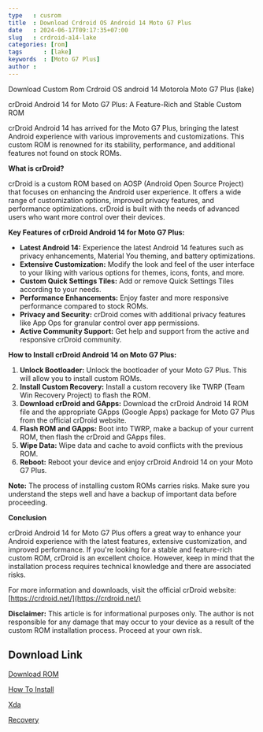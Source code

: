 ```yaml
---
type   : cusrom
title  : Download Crdroid OS Android 14 Moto G7 Plus
date   : 2024-06-17T09:17:35+07:00
slug   : crdroid-a14-lake
categories: [rom]
tags      : [lake]
keywords  : [Moto G7 Plus]
author : 
---
```


Download Custom Rom Crdroid OS android 14 Motorola Moto G7 Plus (lake)

crDroid Android 14 for Moto G7 Plus: A Feature-Rich and Stable Custom ROM

crDroid Android 14 has arrived for the Moto G7 Plus, bringing the latest Android experience with various improvements and customizations. This custom ROM is renowned for its stability, performance, and additional features not found on stock ROMs.

**What is crDroid?**

crDroid is a custom ROM based on AOSP (Android Open Source Project) that focuses on enhancing the Android user experience. It offers a wide range of customization options, improved privacy features, and performance optimizations. crDroid is built with the needs of advanced users who want more control over their devices.

**Key Features of crDroid Android 14 for Moto G7 Plus:**

* **Latest Android 14:** Experience the latest Android 14 features such as privacy enhancements, Material You theming, and battery optimizations.
* **Extensive Customization:** Modify the look and feel of the user interface to your liking with various options for themes, icons, fonts, and more.
* **Custom Quick Settings Tiles:** Add or remove Quick Settings Tiles according to your needs.
* **Performance Enhancements:** Enjoy faster and more responsive performance compared to stock ROMs.
* **Privacy and Security:** crDroid comes with additional privacy features like App Ops for granular control over app permissions.
* **Active Community Support:** Get help and support from the active and responsive crDroid community.

**How to Install crDroid Android 14 on Moto G7 Plus:**

1. **Unlock Bootloader:** Unlock the bootloader of your Moto G7 Plus. This will allow you to install custom ROMs.
2. **Install Custom Recovery:** Install a custom recovery like TWRP (Team Win Recovery Project) to flash the ROM.
3. **Download crDroid and GApps:** Download the crDroid Android 14 ROM file and the appropriate GApps (Google Apps) package for Moto G7 Plus from the official crDroid website.
4. **Flash ROM and GApps:** Boot into TWRP, make a backup of your current ROM, then flash the crDroid and GApps files.
5. **Wipe Data:** Wipe data and cache to avoid conflicts with the previous ROM.
6. **Reboot:** Reboot your device and enjoy crDroid Android 14 on your Moto G7 Plus.

**Note:** The process of installing custom ROMs carries risks. Make sure you understand the steps well and have a backup of important data before proceeding.

**Conclusion**

crDroid Android 14 for Moto G7 Plus offers a great way to enhance your Android experience with the latest features, extensive customization, and improved performance. If you're looking for a stable and feature-rich custom ROM, crDroid is an excellent choice. However, keep in mind that the installation process requires technical knowledge and there are associated risks.

For more information and downloads, visit the official crDroid website: [https://crdroid.net/](https://crdroid.net/)

**Disclaimer:** This article is for informational purposes only. The author is not responsible for any damage that may occur to your device as a result of the custom ROM installation process. Proceed at your own risk.


## Download Link
[Download ROM](https://sourceforge.net/projects/crdroid/files/lake/10.x/)

[How To Install](https://crdroid.net/lake/10/install)

[Xda](https://xdaforums.com/t/rom-14-0-official-lake-crdroid-v10-2-12-03-2024.4661677)

[Recovery](https://sourceforge.net/projects/motorola-sdm660-platform/files/fourteen/lake/recoverys/)
